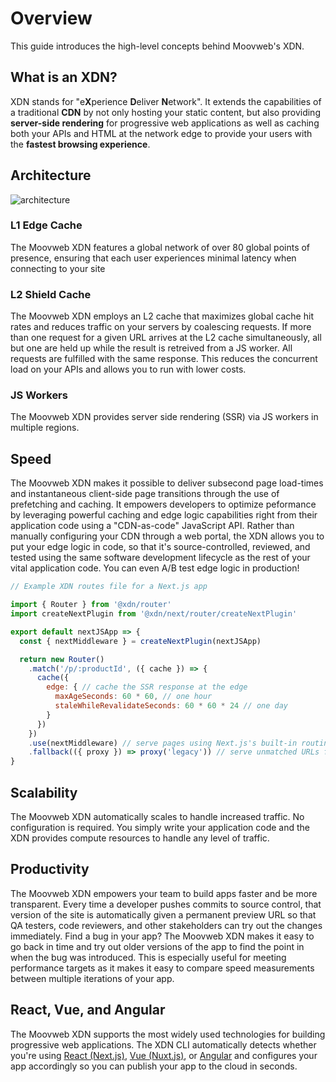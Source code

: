# Overview

This guide introduces the high-level concepts behind Moovweb's XDN.

## What is an XDN?

XDN stands for "e**X**perience **D**eliver **N**etwork".  It extends the capabilities of a traditional **CDN**  by not only hosting your static content, but also providing **server-side rendering** for progressive web applications as well as caching both your APIs and HTML at the network edge to provide your users with the **fastest browsing experience**.

## Architecture

![architecture](../images/overview/architecture.svg)

### L1 Edge Cache

The Moovweb XDN features a global network of over 80 global points of presence, ensuring that each user experiences minimal latency when connecting to your site

### L2 Shield Cache

The Moovweb XDN employs an L2 cache that maximizes global cache hit rates and reduces traffic on your servers by coalescing requests.  If more than one request for a given URL arrives at the L2 cache simultaneously, all but one are held up while the result is retreived from a JS worker.  All requests are fulfilled with the same response.  This reduces the concurrent load on your APIs and allows you to run with lower costs.

### JS Workers

The Moovweb XDN provides server side rendering (SSR) via JS workers in multiple regions.

## Speed

The Moovweb XDN makes it possible to deliver subsecond page load-times and instantaneous client-side page transitions through the use of prefetching and caching.  It empowers developers to optimize peformance by leveraging powerful caching and edge logic capabilities right from their application code using a "CDN-as-code" JavaScript API.  Rather than manually configuring your CDN through a web portal, the XDN allows you to put your edge logic in code, so that it's source-controlled, reviewed, and tested using the same software development lifecycle as the rest of your vital application code.  You can even A/B test edge logic in production!

```js
// Example XDN routes file for a Next.js app

import { Router } from '@xdn/router'
import createNextPlugin from '@xdn/next/router/createNextPlugin'

export default nextJSApp => {
  const { nextMiddleware } = createNextPlugin(nextJSApp)

  return new Router()
    .match('/p/:productId', ({ cache }) => {
      cache({ 
        edge: { // cache the SSR response at the edge
          maxAgeSeconds: 60 * 60, // one hour
          staleWhileRevalidateSeconds: 60 * 60 * 24 // one day
        }
      })
    })
    .use(nextMiddleware) // serve pages using Next.js's built-in routing
    .fallback(({ proxy }) => proxy('legacy')) // serve unmatched URLs from the legacy implementation of the site so we can gradually role out the new PWA page by page.
}
```

## Scalability

The Moovweb XDN automatically scales to handle increased traffic.  No configuration is required.  You simply write your application code and the XDN provides compute resources to handle any level of traffic.

## Productivity

The Moovweb XDN empowers your team to build apps faster and be more transparent.  Every time a developer pushes commits to source control, that version of the site is automatically given a permanent preview URL so that QA testers, code reviewers, and other stakeholders can try out the changes immediately.  Find a bug in your app?  The Moovweb XDN makes it easy to go back in time and try out older versions of the app to find the point in when the bug was introduced.  This is especially useful for meeting performance targets as it makes it easy to compare speed measurements between multiple iterations of your app.

## React, Vue, and Angular

The Moovweb XDN supports the most widely used technologies for building progressive web applications.  The XDN CLI automatically detects whether you're using [React (Next.js)](next), [Vue (Nuxt.js)](nuxt), or [Angular](angular) and configures your app accordingly so you can publish your app to the cloud in seconds.

